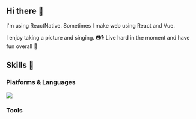 ## Hi there 👋 
I'm using ReactNative. Sometimes I make web using React and Vue.

I enjoy taking a picture and singing. 📷🎙
Live hard in the moment and have fun overall 🤸

## Skills 🦾
### Platforms & Languages
<img src="https://img.shields.io/badge/Javascript-F7DF1E?style=flat-square&logo=Javascript&logoColor=#F7DF1E"/>



### Tools
